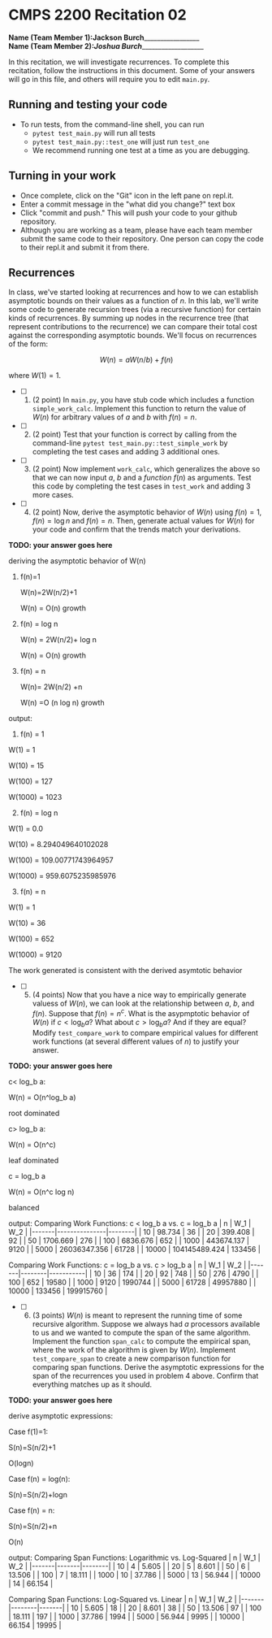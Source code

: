 # CMPS 2200  Recitation 02

**Name (Team Member 1):**____Jackson Burch_____________________  
**Name (Team Member 2):**___Joshua Burch______________________

In this recitation, we will investigate recurrences. 
To complete this recitation, follow the instructions in this document. Some of your answers will go in this file, and others will require you to edit `main.py`.



## Running and testing your code
- To run tests, from the command-line shell, you can run
  + `pytest test_main.py` will run all tests
  + `pytest test_main.py::test_one` will just run `test_one`
  + We recommend running one test at a time as you are debugging.

## Turning in your work

- Once complete, click on the "Git" icon in the left pane on repl.it.
- Enter a commit message in the "what did you change?" text box
- Click "commit and push." This will push your code to your github repository.
- Although you are working as a team, please have each team member submit the same code to their repository. One person can copy the code to their repl.it and submit it from there.

## Recurrences

In class, we've started looking at recurrences and how to we can establish asymptotic bounds on their values as a function of $n$. In this lab, we'll write some code to generate recursion trees (via a recursive function) for certain kinds of recurrences. By summing up nodes in the recurrence tree (that represent contributions to the recurrence) we can compare their total cost against the corresponding asymptotic bounds. We'll focus on  recurrences of the form:

$$ W(n) = aW(n/b) + f(n) $$

where $W(1) = 1$.

- [ ] 1. (2 point) In `main.py`, you have stub code which includes a function `simple_work_calc`. Implement this function to return the value of $W(n)$ for arbitrary values of $a$ and $b$ with $f(n)=n$.

- [ ] 2. (2 point) Test that your function is correct by calling from the command-line `pytest test_main.py::test_simple_work` by completing the test cases and adding 3 additional ones.

- [ ] 3. (2 point) Now implement `work_calc`, which generalizes the above so that we can now input $a$, $b$ and a *function* $f(n)$ as arguments. Test this code by completing the test cases in `test_work` and adding 3 more cases.

- [ ] 4. (2 point) Now, derive the asymptotic behavior of $W(n)$ using $f(n) = 1$, $f(n) = \log n$ and $f(n) = n$. Then, generate actual values for $W(n)$ for your code and confirm that the trends match your derivations.

**TODO: your answer goes here**

deriving the asymptotic behavior of W(n)

1. f(n)=1
   
   W(n)=2W(n/2)+1

   W(n) = O(n) growth
   
2. f(n) = log n

   W(n) = 2W(n/2)+ log n

   W(n) = O(n) growth
   
3. f(n) = n

   W(n)= 2W(n/2) +n

   W(n) =O (n log n) growth

output:

1. f(n) = 1

  W(1) = 1

  W(10) = 15

  W(100) = 127

  W(1000) = 1023

2. f(n) = log n

  W(1) = 0.0

  W(10) = 8.294049640102028

  W(100) = 109.00771743964957

  W(1000) = 959.6075235985976

3. f(n) = n

  W(1) = 1

  W(10) = 36

  W(100) = 652

  W(1000) = 9120

The work generated is consistent with the derived asymtotic behavior

- [ ] 5. (4 points) Now that you have a nice way to empirically generate valuess of $W(n)$, we can look at the relationship between $a$, $b$, and $f(n)$. Suppose that $f(n) = n^c$. What is the asypmptotic behavior of $W(n)$ if $c < \log_b a$? What about $c > \log_b a$? And if they are equal? Modify `test_compare_work` to compare empirical values for different work functions (at several different values of $n$) to justify your answer. 

**TODO: your answer goes here**

c< log_b a:

W(n) = O(n^log_b a)

root dominated


c> log_b a:

W(n) = O(n^c)

leaf dominated


c = log_b a

W(n) = O(n^c log n)

balanced

output:
Comparing Work Functions: c < log_b a vs. c = log_b a
|     n |           W_1 |    W_2 |
|-------|---------------|--------|
|    10 |        98.734 |     36 |
|    20 |       399.408 |     92 |
|    50 |      1706.669 |    276 |
|   100 |      6836.676 |    652 |
|  1000 |    443674.137 |   9120 |
|  5000 |  26036347.356 |  61728 |
| 10000 | 104145489.424 | 133456 |

Comparing Work Functions: c = log_b a vs. c > log_b a
|     n |    W_1 |       W_2 |
|-------|--------|-----------|
|    10 |     36 |       174 |
|    20 |     92 |       748 |
|    50 |    276 |      4790 |
|   100 |    652 |     19580 |
|  1000 |   9120 |   1990744 |
|  5000 |  61728 |  49957880 |
| 10000 | 133456 | 199915760 |



- [ ] 6. (3 points) $W(n)$ is meant to represent the running time of some recursive algorithm. Suppose we always had $a$ processors available to us and we wanted to compute the span of the same algorithm. Implement the function `span_calc` to compute the empirical span, where the work of the algorithm is given by $W(n)$. Implement `test_compare_span` to create a new comparison function for comparing span functions. Derive the asymptotic expressions for the span of the recurrences you used in problem 4 above. Confirm that everything matches up as it should. 

**TODO: your answer goes here**

derive asymptotic expressions:

Case f(1)=1:

S(n)=S(n/2)+1

O(logn)

Case f(n) = log(n):

S(n)=S(n/2)+logn

Case f(n) = n:

S(n)=S(n/2)+n

O(n)


output:
Comparing Span Functions: Logarithmic vs. Log-Squared
|     n |   W_1 |    W_2 |
|-------|-------|--------|
|    10 |     4 |  5.605 |
|    20 |     5 |  8.601 |
|    50 |     6 | 13.506 |
|   100 |     7 | 18.111 |
|  1000 |    10 | 37.786 |
|  5000 |    13 | 56.944 |
| 10000 |    14 | 66.154 |

Comparing Span Functions: Log-Squared vs. Linear
|     n |    W_1 |   W_2 |
|-------|--------|-------|
|    10 |  5.605 |    18 |
|    20 |  8.601 |    38 |
|    50 | 13.506 |    97 |
|   100 | 18.111 |   197 |
|  1000 | 37.786 |  1994 |
|  5000 | 56.944 |  9995 |
| 10000 | 66.154 | 19995 |

